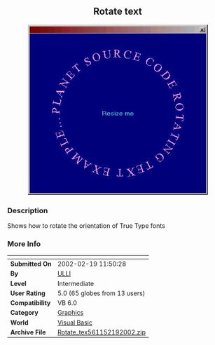 ﻿<div align="center">

## Rotate text

<img src="PIC200221964195539.jpg">
</div>

### Description

Shows how to rotate the orientation of True Type fonts
 
### More Info
 


<span>             |<span>
---                |---
**Submitted On**   |2002-02-19 11:50:28
**By**             |[ULLI](https://github.com/Planet-Source-Code/PSCIndex/blob/master/ByAuthor/ulli.md)
**Level**          |Intermediate
**User Rating**    |5.0 (65 globes from 13 users)
**Compatibility**  |VB 6\.0
**Category**       |[Graphics](https://github.com/Planet-Source-Code/PSCIndex/blob/master/ByCategory/graphics__1-46.md)
**World**          |[Visual Basic](https://github.com/Planet-Source-Code/PSCIndex/blob/master/ByWorld/visual-basic.md)
**Archive File**   |[Rotate\_tex561152192002\.zip](https://github.com/Planet-Source-Code/ulli-rotate-text__1-31920/archive/master.zip)








